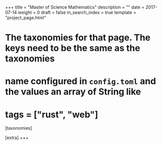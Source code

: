 +++
title = "Master of Science Mathematics"
description = ""
date = 2017-07-14
weight = 0
draft = false
in_search_index = true
template = "project_page.html"
# The taxonomies for that page. The keys need to be the same as the taxonomies
# name configured in `config.toml` and the values an array of String like
# tags = ["rust", "web"]
[taxonomies]

[extra]
+++